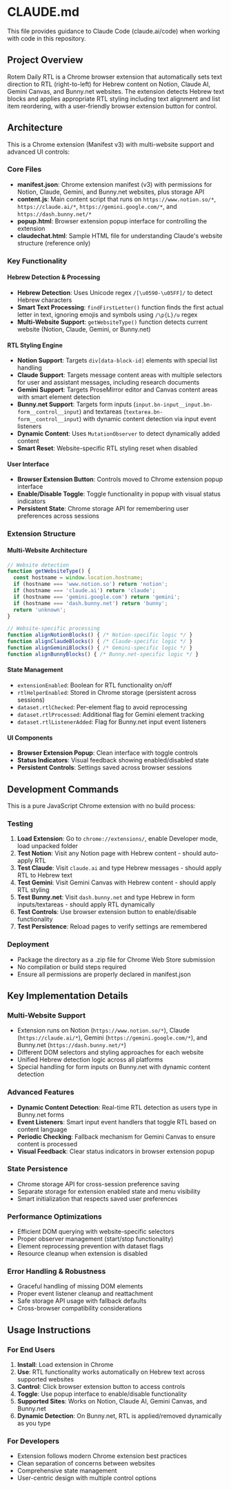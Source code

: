 # CLAUDE.md

This file provides guidance to Claude Code (claude.ai/code) when working with code in this repository.

## Project Overview

Rotem Daily RTL is a Chrome browser extension that automatically sets text direction to RTL (right-to-left) for Hebrew content on Notion, Claude AI, Gemini Canvas, and Bunny.net websites. The extension detects Hebrew text blocks and applies appropriate RTL styling including text alignment and list item reordering, with a user-friendly browser extension button for control.

## Architecture

This is a Chrome extension (Manifest v3) with multi-website support and advanced UI controls:

### Core Files
- **manifest.json**: Chrome extension manifest (v3) with permissions for Notion, Claude, Gemini, and Bunny.net websites, plus storage API
- **content.js**: Main content script that runs on `https://www.notion.so/*`, `https://claude.ai/*`, `https://gemini.google.com/*`, and `https://dash.bunny.net/*`
- **popup.html**: Browser extension popup interface for controlling the extension
- **claudechat.html**: Sample HTML file for understanding Claude's website structure (reference only)

### Key Functionality

#### Hebrew Detection & Processing
- **Hebrew Detection**: Uses Unicode regex `/[\u0590-\u05FF]/` to detect Hebrew characters
- **Smart Text Processing**: `findFirstLetter()` function finds the first actual letter in text, ignoring emojis and symbols using `/\p{L}/u` regex
- **Multi-Website Support**: `getWebsiteType()` function detects current website (Notion, Claude, Gemini, or Bunny.net)

#### RTL Styling Engine
- **Notion Support**: Targets `div[data-block-id]` elements with special list handling
- **Claude Support**: Targets message content areas with multiple selectors for user and assistant messages, including research documents
- **Gemini Support**: Targets ProseMirror editor and Canvas content areas with smart element detection
- **Bunny.net Support**: Targets form inputs (`input.bn-input__input.bn-form__control__input`) and textareas (`textarea.bn-form__control__input`) with dynamic content detection via input event listeners
- **Dynamic Content**: Uses `MutationObserver` to detect dynamically added content
- **Smart Reset**: Website-specific RTL styling reset when disabled

#### User Interface
- **Browser Extension Button**: Controls moved to Chrome extension popup interface
- **Enable/Disable Toggle**: Toggle functionality in popup with visual status indicators
- **Persistent State**: Chrome storage API for remembering user preferences across sessions

### Extension Structure

#### Multi-Website Architecture
```javascript
// Website detection
function getWebsiteType() {
  const hostname = window.location.hostname;
  if (hostname === 'www.notion.so') return 'notion';
  if (hostname === 'claude.ai') return 'claude';
  if (hostname === 'gemini.google.com') return 'gemini';
  if (hostname === 'dash.bunny.net') return 'bunny';
  return 'unknown';
}

// Website-specific processing
function alignNotionBlocks() { /* Notion-specific logic */ }
function alignClaudeBlocks() { /* Claude-specific logic */ }
function alignGeminiBlocks() { /* Gemini-specific logic */ }
function alignBunnyBlocks() { /* Bunny.net-specific logic */ }
```

#### State Management
- `extensionEnabled`: Boolean for RTL functionality on/off
- `rtlHelperEnabled`: Stored in Chrome storage (persistent across sessions)
- `dataset.rtlChecked`: Per-element flag to avoid reprocessing
- `dataset.rtlProcessed`: Additional flag for Gemini element tracking
- `dataset.rtlListenerAdded`: Flag for Bunny.net input event listeners

#### UI Components
- **Browser Extension Popup**: Clean interface with toggle controls
- **Status Indicators**: Visual feedback showing enabled/disabled state
- **Persistent Controls**: Settings saved across browser sessions

## Development Commands

This is a pure JavaScript Chrome extension with no build process:

### Testing
1. **Load Extension**: Go to `chrome://extensions/`, enable Developer mode, load unpacked folder
2. **Test Notion**: Visit any Notion page with Hebrew content - should auto-apply RTL
3. **Test Claude**: Visit `claude.ai` and type Hebrew messages - should apply RTL to Hebrew text
4. **Test Gemini**: Visit Gemini Canvas with Hebrew content - should apply RTL styling
5. **Test Bunny.net**: Visit `dash.bunny.net` and type Hebrew in form inputs/textareas - should apply RTL dynamically
6. **Test Controls**: Use browser extension button to enable/disable functionality
7. **Test Persistence**: Reload pages to verify settings are remembered

### Deployment
- Package the directory as a .zip file for Chrome Web Store submission
- No compilation or build steps required
- Ensure all permissions are properly declared in manifest.json

## Key Implementation Details

### Multi-Website Support
- Extension runs on Notion (`https://www.notion.so/*`), Claude (`https://claude.ai/*`), Gemini (`https://gemini.google.com/*`), and Bunny.net (`https://dash.bunny.net/*`)
- Different DOM selectors and styling approaches for each website
- Unified Hebrew detection logic across all platforms
- Special handling for form inputs on Bunny.net with dynamic content detection

### Advanced Features
- **Dynamic Content Detection**: Real-time RTL detection as users type in Bunny.net forms
- **Event Listeners**: Smart input event handlers that toggle RTL based on content language
- **Periodic Checking**: Fallback mechanism for Gemini Canvas to ensure content is processed
- **Visual Feedback**: Clear status indicators in browser extension popup

### State Persistence
- Chrome storage API for cross-session preference saving
- Separate storage for extension enabled state and menu visibility
- Smart initialization that respects saved user preferences

### Performance Optimizations
- Efficient DOM querying with website-specific selectors
- Proper observer management (start/stop functionality)
- Element reprocessing prevention with dataset flags
- Resource cleanup when extension is disabled

### Error Handling & Robustness
- Graceful handling of missing DOM elements
- Proper event listener cleanup and reattachment
- Safe storage API usage with fallback defaults
- Cross-browser compatibility considerations

## Usage Instructions

### For End Users
1. **Install**: Load extension in Chrome
2. **Use**: RTL functionality works automatically on Hebrew text across supported websites
3. **Control**: Click browser extension button to access controls
4. **Toggle**: Use popup interface to enable/disable functionality
5. **Supported Sites**: Works on Notion, Claude AI, Gemini Canvas, and Bunny.net
6. **Dynamic Detection**: On Bunny.net, RTL is applied/removed dynamically as you type

### For Developers
- Extension follows modern Chrome extension best practices
- Clean separation of concerns between websites
- Comprehensive state management
- User-centric design with multiple control options